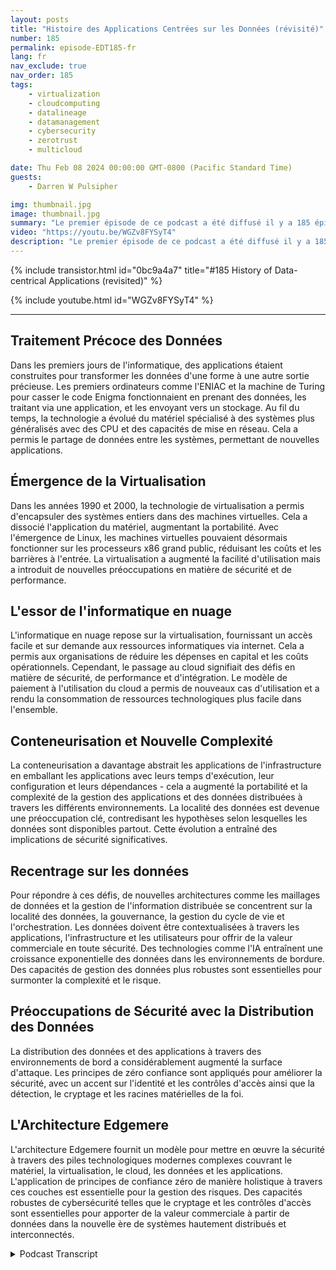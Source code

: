 ```yaml
---
layout: posts
title: "Histoire des Applications Centrées sur les Données (révisité)"
number: 185
permalink: episode-EDT185-fr
lang: fr
nav_exclude: true
nav_order: 185
tags:
    - virtualization
    - cloudcomputing
    - datalineage
    - datamanagement
    - cybersecurity
    - zerotrust
    - multicloud

date: Thu Feb 08 2024 00:00:00 GMT-0800 (Pacific Standard Time)
guests:
    - Darren W Pulsipher

img: thumbnail.jpg
image: thumbnail.jpg
summary: "Le premier épisode de ce podcast a été diffusé il y a 185 épisodes. Dans cet épisode, l'animateur Darren Pulsipher refait l'épisode un pour fournir des informations mises à jour sur l'histoire du développement d'applications centrées sur les données. Il discute de la manière dont les nouvelles technologies comme l'informatique en périphérie et l'IA ont impacté la génération de données et la nécessité d'une meilleure gestion des données."
video: "https://youtu.be/WGZv8FYSyT4"
description: "Le premier épisode de ce podcast a été diffusé il y a 185 épisodes. Dans cet épisode, l'animateur Darren Pulsipher refait l'épisode un pour fournir des informations mises à jour sur l'histoire du développement d'applications centrées sur les données. Il discute de la manière dont les nouvelles technologies comme l'informatique en périphérie et l'IA ont impacté la génération de données et la nécessité d'une meilleure gestion des données."
---
```


<div>
{% include transistor.html id="0bc9a4a7" title="#185 History of Data-centrical Applications (revisited)" %}

{% include youtube.html id="WGZv8FYSyT4" %}
</div>

---

## Traitement Précoce des Données

Dans les premiers jours de l'informatique, des applications étaient construites pour transformer les données d'une forme à une autre sortie précieuse. Les premiers ordinateurs comme l'ENIAC et la machine de Turing pour casser le code Enigma fonctionnaient en prenant des données, les traitant via une application, et les envoyant vers un stockage. Au fil du temps, la technologie a évolué du matériel spécialisé à des systèmes plus généralisés avec des CPU et des capacités de mise en réseau. Cela a permis le partage de données entre les systèmes, permettant de nouvelles applications.

## Émergence de la Virtualisation

Dans les années 1990 et 2000, la technologie de virtualisation a permis d'encapsuler des systèmes entiers dans des machines virtuelles. Cela a dissocié l'application du matériel, augmentant la portabilité. Avec l'émergence de Linux, les machines virtuelles pouvaient désormais fonctionner sur les processeurs x86 grand public, réduisant les coûts et les barrières à l'entrée. La virtualisation a augmenté la facilité d'utilisation mais a introduit de nouvelles préoccupations en matière de sécurité et de performance.

## L'essor de l'informatique en nuage

L'informatique en nuage repose sur la virtualisation, fournissant un accès facile et sur demande aux ressources informatiques via internet. Cela a permis aux organisations de réduire les dépenses en capital et les coûts opérationnels. Cependant, le passage au cloud signifiait des défis en matière de sécurité, de performance et d'intégration. Le modèle de paiement à l'utilisation du cloud a permis de nouveaux cas d'utilisation et a rendu la consommation de ressources technologiques plus facile dans l'ensemble.

## Conteneurisation et Nouvelle Complexité

La conteneurisation a davantage abstrait les applications de l'infrastructure en emballant les applications avec leurs temps d'exécution, leur configuration et leurs dépendances - cela a augmenté la portabilité et la complexité de la gestion des applications et des données distribuées à travers les différents environnements. La localité des données est devenue une préoccupation clé, contredisant les hypothèses selon lesquelles les données sont disponibles partout. Cette évolution a entraîné des implications de sécurité significatives.

## Recentrage sur les données

Pour répondre à ces défis, de nouvelles architectures comme les maillages de données et la gestion de l'information distribuée se concentrent sur la localité des données, la gouvernance, la gestion du cycle de vie et l'orchestration. Les données doivent être contextualisées à travers les applications, l'infrastructure et les utilisateurs pour offrir de la valeur commerciale en toute sécurité. Des technologies comme l'IA entraînent une croissance exponentielle des données dans les environnements de bordure. Des capacités de gestion des données plus robustes sont essentielles pour surmonter la complexité et le risque.

## Préoccupations de Sécurité avec la Distribution des Données

La distribution des données et des applications à travers des environnements de bord a considérablement augmenté la surface d'attaque. Les principes de zéro confiance sont appliqués pour améliorer la sécurité, avec un accent sur l'identité et les contrôles d'accès ainsi que la détection, le cryptage et les racines matérielles de la foi.

## L'Architecture Edgemere

L'architecture Edgemere fournit un modèle pour mettre en œuvre la sécurité à travers des piles technologiques modernes complexes couvrant le matériel, la virtualisation, le cloud, les données et les applications. L'application de principes de confiance zéro de manière holistique à travers ces couches est essentielle pour la gestion des risques. Des capacités robustes de cybersécurité telles que le cryptage et les contrôles d'accès sont essentielles pour apporter de la valeur commerciale à partir de données dans la nouvelle ère de systèmes hautement distribués et interconnectés.



<details>
<summary> Podcast Transcript </summary>

<p></p>

</details>
